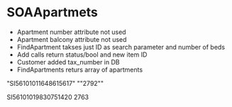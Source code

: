 SOAApartmets
============
- Apartment number attribute not used
- Apartment balcony attribute not used
- FindApartment takses just ID as search parameter and number of beds
- Add calls return status/bool and new item ID
- Customer added tax_number in DB
- FindApartments returs array of apartments

"SI56101011648615617"
""2792""


SI56101019830751420 2763